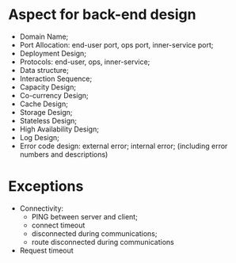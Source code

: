 # Aspect for back-end design

- Domain Name;
- Port Allocation: end-user port, ops port, inner-service port;
- Deployment Design;
- Protocols: end-user, ops, inner-service;
- Data structure;
- Interaction Sequence;
- Capacity Design;
- Co-currency Design;
- Cache Design;
- Storage Design;
- Stateless Design;
- High Availability Design;
- Log Design;
- Error code design: external error; internal error; (including error numbers and descriptions)

# Exceptions

- Connectivity: 
  - PING between server and client; 
  - connect timeout
  - disconnected during communications; 
  - route disconnected during communications
- Request timeout